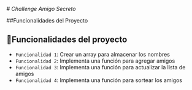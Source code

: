 <em> # Challenge Amigo Secreto</em>

##Funcionalidades del Proyecto
## :hammer:Funcionalidades del proyecto
- `Funcionalidad 1`: Crear un array para almacenar los nombres
- `Funcionalidad 2`: Implementa una función para agregar amigos
- `Funcionalidad 3`: Implementa una función para actualizar la lista de amigos
- `Funcionalidad 4`: Implementa una función para sortear los amigos